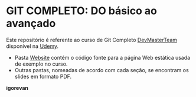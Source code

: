 # GIT COMPLETO: DO básico ao avançado

Este repositório é referente ao curso de Git Completo [DevMasterTeam](http://www.devmasterteam.com/) disponível na [Udemy](https://www.udemy.com/course/git-completo-do-basico-ao-avancado/?referralCode=23BF453C75F742F0926F).

- Pasta [Website](https://github.com/DevMasterTeam/Udemy-Git/tree/master/Website) contém o código fonte para a página Web estática usada de exemplo no curso.
- Outras pastas, nomeadas de acordo com cada seção, se encontram os slides em formato PDF.

**igorevan**